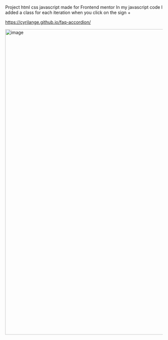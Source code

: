 Project html css javascript made for Frontend mentor 
In my javascript code I added a class for each iteration when you click on the sign +

https://cyrilange.github.io/faq-accordion/

<img width="979" alt="image" src="https://github.com/Cyrilange/faq-accordion/assets/106234259/c04d96bc-9223-41e2-a198-0c001bf3a86b">
